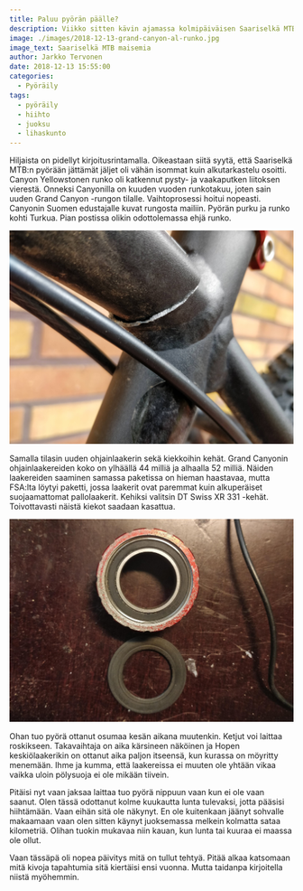 ```yaml
---
title: Paluu pyörän päälle?
description: Viikko sitten kävin ajamassa kolmipäiväisen Saariselkä MTB:n, joka oli samalla vuosi sitten asetettu kauden päätavoite.
image: ./images/2018-12-13-grand-canyon-al-runko.jpg
image_text: Saariselkä MTB maisemia
author: Jarkko Tervonen
date: 2018-12-13 15:55:00
categories:
  - Pyöräily
tags:
  - pyöräily
  - hiihto
  - juoksu
  - lihaskunto
---
```

Hiljaista on pidellyt kirjoitusrintamalla. Oikeastaan siitä syytä, että Saariselkä MTB:n pyörään jättämät jäljet oli vähän isommat kuin alkutarkastelu osoitti. Canyon Yellowstonen runko oli katkennut pysty- ja vaakaputken liitoksen vierestä. Onneksi Canyonilla on kuuden vuoden runkotakuu, joten sain uuden Grand Canyon -rungon tilalle. Vaihtoprosessi hoitui nopeasti. Canyonin Suomen edustajalle kuvat rungosta mailiin. Pyörän purku ja runko kohti Turkua. Pian postissa olikin odottolemassa ehjä runko.

![Canyon Yellowstonen katkennut runko](./images/2018-12-13-canyon-runko-poikki.jpg)

Samalla tilasin uuden ohjainlaakerin sekä kiekkoihin kehät. Grand Canyonin ohjainlaakereiden koko on ylhäällä 44 milliä ja alhaalla 52 milliä. Näiden laakereiden saaminen samassa paketissa on hieman haastavaa, mutta FSA:lta löytyi paketti, jossa laakerit ovat paremmat kuin alkuperäiset suojaamattomat pallolaakerit. Kehiksi valitsin DT Swiss XR 331 -kehät. Toivottavasti näistä kiekot saadaan kasattua.

![Hopen keskiölaakeri](./images/2018-12-13-hope-keskiolaakeri.jpg)

Ohan tuo pyörä ottanut osumaa kesän aikana muutenkin. Ketjut voi laittaa roskikseen. Takavaihtaja on aika kärsineen näköinen ja Hopen keskiölaakerikin on ottanut aika paljon itseensä, kun kurassa on möyritty menemään. Ihme ja kumma, että laakereissa ei muuten ole yhtään vikaa vaikka uloin pölysuoja ei ole mikään tiivein.

Pitäisi nyt vaan jaksaa laittaa tuo pyörä nippuun vaan kun ei ole vaan saanut. Olen tässä odottanut kolme kuukautta lunta tulevaksi, jotta pääsisi hiihtämään. Vaan eihän sitä ole näkynyt. En ole kuitenkaan jäänyt sohvalle makaamaan vaan olen sitten käynyt juoksemassa melkein kolmatta sataa kilometriä. Olihan tuokin mukavaa niin kauan, kun lunta tai kuuraa ei maassa ole ollut.

Vaan tässäpä oli nopea päivitys mitä on tullut tehtyä. Pitää alkaa katsomaan mitä kivoja tapahtumia sitä kiertäisi ensi vuonna. Mutta taidanpa kirjoitella niistä myöhemmin.
